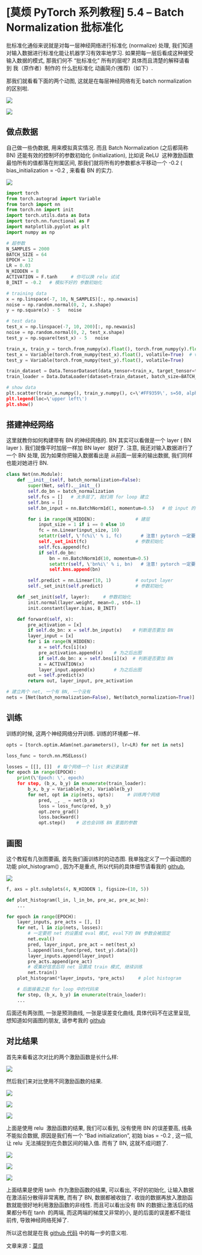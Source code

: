 # [莫烦 PyTorch 系列教程] 5.4 – Batch Normalization 批标准化

批标准化通俗来说就是对每一层神经网络进行标准化 (normalize) 处理, 我们知道对输入数据进行标准化能让机器学习有效率地学习. 如果把每一层后看成这种接受输入数据的模式, 那我们何不 “批标准化” 所有的层呢? 具体而且清楚的解释请看到 我（原作者）制作的 什么批标准化 动画简介(推荐)（如下）.

那我们就看看下面的两个动图, 这就是在每层神经网络有无 batch normalization 的区别啦.

![](img/6730e1145d2a40e8ced1fda4d453d9c6.png)

![](img/cb2138c3f800c7ca4b5ae38076d09429.png)

## 做点数据

自己做一些伪数据, 用来模拟真实情况. 而且 Batch Normalization (之后都简称BN) 还能有效的控制坏的参数初始化 (initialization), 比如说 ReLU  这种激励函数最怕所有的值都落在附属区间, 那我们就将所有的参数都水平移动一个 -0.2 ( bias_initialization  =  -0.2 , 来看看 BN 的实力.

![](img/fedaa24e2fcad876c77a2038c2d8d14d.png)

```py
import torch
from torch.autograd import Variable
from torch import nn
from torch.nn import init
import torch.utils.data as Data
import torch.nn.functional as F
import matplotlib.pyplot as plt
import numpy as np

# 超参数
N_SAMPLES = 2000
BATCH_SIZE = 64
EPOCH = 12
LR = 0.03
N_HIDDEN = 8
ACTIVATION = F.tanh     # 你可以换 relu 试试
B_INIT = -0.2   # 模拟不好的 参数初始化

# training data
x = np.linspace(-7, 10, N_SAMPLES)[:, np.newaxis]
noise = np.random.normal(0, 2, x.shape)
y = np.square(x) - 5   noise

# test data
test_x = np.linspace(-7, 10, 200)[:, np.newaxis]
noise = np.random.normal(0, 2, test_x.shape)
test_y = np.square(test_x) - 5   noise

train_x, train_y = torch.from_numpy(x).float(), torch.from_numpy(y).float()
test_x = Variable(torch.from_numpy(test_x).float(), volatile=True)  # volatile=True 不进行梯度计算
test_y = Variable(torch.from_numpy(test_y).float(), volatile=True)

train_dataset = Data.TensorDataset(data_tensor=train_x, target_tensor=train_y)
train_loader = Data.DataLoader(dataset=train_dataset, batch_size=BATCH_SIZE, shuffle=True, num_workers=2,)

# show data
plt.scatter(train_x.numpy(), train_y.numpy(), c=\'#FF9359\', s=50, alpha=0.2, label=\'train\')
plt.legend(loc=\'upper left\')
plt.show()
```

## 搭建神经网络

这里就教你如何构建带有 BN 的神经网络的. BN 其实可以看做是一个 layer ( BN layer ). 我们就像平时加层一样加 BN layer  就好了. 注意, 我还对输入数据进行了一个 BN 处理, 因为如果你把输入数据看出是 从前面一层来的输出数据, 我们同样也能对她进行 BN.

```py
class Net(nn.Module):
    def __init__(self, batch_normalization=False):
        super(Net, self).__init__()
        self.do_bn = batch_normalization
        self.fcs = []   # 太多层了, 我们用 for loop 建立
        self.bns = []
        self.bn_input = nn.BatchNorm1d(1, momentum=0.5)   # 给 input 的 BN

        for i in range(N_HIDDEN):               # 建层
            input_size = 1 if i == 0 else 10
            fc = nn.Linear(input_size, 10)
            setattr(self, \'fc%i\' % i, fc)       # 注意! pytorch 一定要你将层信息变成 class 的属性! 我在这里花了2天时间发现了这个 bug
            self._set_init(fc)                  # 参数初始化
            self.fcs.append(fc)
            if self.do_bn:
                bn = nn.BatchNorm1d(10, momentum=0.5)
                setattr(self, \'bn%i\' % i, bn)   # 注意! pytorch 一定要你将层信息变成 class 的属性! 我在这里花了2天时间发现了这个 bug
                self.bns.append(bn)

        self.predict = nn.Linear(10, 1)         # output layer
        self._set_init(self.predict)            # 参数初始化

    def _set_init(self, layer):     # 参数初始化
        init.normal(layer.weight, mean=0., std=.1)
        init.constant(layer.bias, B_INIT)

    def forward(self, x):
        pre_activation = [x]
        if self.do_bn: x = self.bn_input(x)    # 判断是否要加 BN
        layer_input = [x]
        for i in range(N_HIDDEN):
            x = self.fcs[i](x)
            pre_activation.append(x)    # 为之后出图
            if self.do_bn: x = self.bns[i](x)  # 判断是否要加 BN
            x = ACTIVATION(x)
            layer_input.append(x)       # 为之后出图
        out = self.predict(x)
        return out, layer_input, pre_activation

# 建立两个 net, 一个有 BN, 一个没有
nets = [Net(batch_normalization=False), Net(batch_normalization=True)]
```

## 训练

训练的时候, 这两个神经网络分开训练. 训练的环境都一样.

```py
opts = [torch.optim.Adam(net.parameters(), lr=LR) for net in nets]

loss_func = torch.nn.MSELoss()

losses = [[], []]  # 每个网络一个 list 来记录误差
for epoch in range(EPOCH):
    print(\'Epoch: \', epoch)
    for step, (b_x, b_y) in enumerate(train_loader):
        b_x, b_y = Variable(b_x), Variable(b_y)
        for net, opt in zip(nets, opts):     # 训练两个网络
            pred, _, _ = net(b_x)
            loss = loss_func(pred, b_y)
            opt.zero_grad()
            loss.backward()
            opt.step()    # 这也会训练 BN 里面的参数
```

## 画图

这个教程有几张图要画, 首先我们画训练时的动态图. 我单独定义了一个画动图的功能 plot_histogram() , 因为不是重点, 所以代码的具体细节请看我的 [github](https://www.pytorchtutorial.com/goto/https://github.com/MorvanZhou/PyTorch-Tutorial/blob/master/tutorial-contents/504_batch_normalization.py),

![](img/cb2138c3f800c7ca4b5ae38076d09429.png)

```py
f, axs = plt.subplots(4, N_HIDDEN 1, figsize=(10, 5))

def plot_histogram(l_in, l_in_bn, pre_ac, pre_ac_bn):
    ...

for epoch in range(EPOCH):
    layer_inputs, pre_acts = [], []
    for net, l in zip(nets, losses):
        # 一定要把 net 的设置成 eval 模式, eval下的 BN 参数会被固定
        net.eval()
        pred, layer_input, pre_act = net(test_x)
        l.append(loss_func(pred, test_y).data[0])
        layer_inputs.append(layer_input)
        pre_acts.append(pre_act)
        # 收集好信息后将 net 设置成 train 模式, 继续训练
        net.train()
    plot_histogram(*layer_inputs, *pre_acts)     # plot histogram

    # 后面接着之前 for loop 中的代码来
    for step, (b_x, b_y) in enumerate(train_loader):
    ...
```

后面还有两张图, 一张是预测曲线, 一张是误差变化曲线, 具体代码不在这里呈现, 想知道如何画图的朋友, 请参考我的 [github](https://www.pytorchtutorial.com/goto/https://github.com/MorvanZhou/PyTorch-Tutorial/blob/master/tutorial-contents/504_batch_normalization.py)

## 对比结果

首先来看看这次对比的两个激励函数是长什么样:

![](img/7345448d48d8d6c6c1b03fda91334e3e.png)

然后我们来对比使用不同激励函数的结果.

![](img/4d69c0a49be83a66f774caf12e64c3a7.png)

![](img/25959870b2b1e7d6fd61229cb20bed29.png)

![](img/03f4667f9aae4918338a56b74865a389.png)

上面是使用 relu  激励函数的结果, 我们可以看到, 没有使用 BN 的误差要高, 线条不能拟合数据, 原因是我们有一个 “Bad initialization”, 初始 bias  =  -0.2 , 这一招, 让 relu  无法捕捉到在负数区间的输入值. 而有了 BN, 这就不成问题了.

![](img/bbd3ae66e0235fac8745c37306e74a52.png)

![](img/90e1ab65f286c889d94c9f6c57d596c9.png)

![](img/c42f3cec435a83431d5a1737e99b8b8c.png)

上面结果是使用 tanh  作为激励函数的结果, 可以看出, 不好的初始化, 让输入数据在激活前分散得非常离散, 而有了 BN, 数据都被收拢了. 收拢的数据再放入激励函数就能很好地利用激励函数的非线性. 而且可以看出没有 BN 的数据让激活后的结果都分布在 tanh  的两端, 而这两端的梯度又非常的小, 是的后面的误差都不能往前传, 导致神经网络死掉了.

所以这也就是在我 [github 代码](https://www.pytorchtutorial.com/goto/https://github.com/MorvanZhou/PyTorch-Tutorial/blob/master/tutorial-contents/504_batch_normalization.py) 中的每一步的意义啦.

文章来源：[莫烦](https://www.pytorchtutorial.com/goto/https://morvanzhou.github.io/)